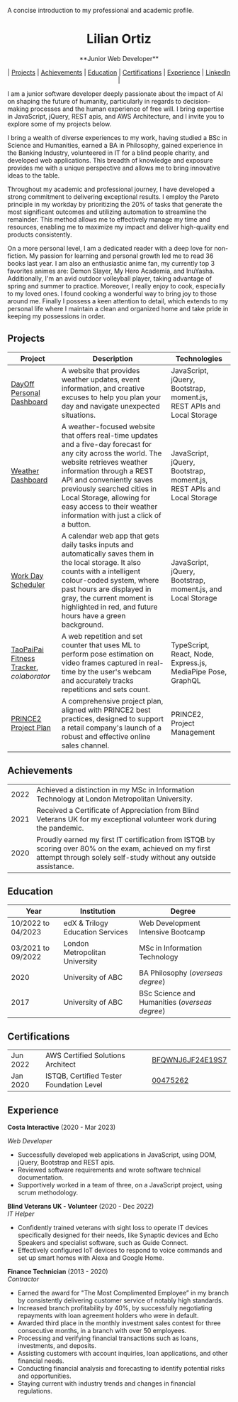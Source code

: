A concise introduction to my professional and academic profile.

<div align="center">
  <h1>Lilian Ortiz</h1>
  **Junior Web Developer**<br>
    
| [Projects](https://github.com/ortizlilian/Resume#projects) | [Achievements](https://github.com/ortizlilian/Resume#achievements) | [Education](https://github.com/ortizlilian/Resume#education) | [Certifications](https://github.com/ortizlilian/Resume#certifications) | [Experience](https://github.com/ortizlilian/Resume#experience) | [LinkedIn](https://www.linkedin.com/in/ortizlilian/) |
  <br>
</div>


I am a junior software developer deeply passionate about the impact of AI on shaping the future of humanity, particularly in regards to decision-making processes and the human experience of free will. I bring expertise in JavaScript, jQuery, REST apis, and AWS Architecture, and I invite you to explore some of my projects below.

I bring a wealth of diverse experiences to my work, having studied a BSc in Science and Humanities, earned a BA in Philosophy, gained experience in the Banking Industry, volunteered in IT for a blind people charity, and developed web applications. This breadth of knowledge and exposure provides me with a unique perspective and allows me to bring innovative ideas to the table.

Throughout my academic and professional journey, I have developed a strong commitment to delivering exceptional results. I employ the Pareto principle in my workday by prioritizing the 20% of tasks that generate the most significant outcomes and utilizing automation to streamline the remainder. This method allows me to effectively manage my time and resources, enabling me to maximize my impact and deliver high-quality end products consistently.

On a more personal level, I am a dedicated reader with a deep love for non-fiction. My passion for learning and personal growth led me to read 36 books last year. I am also an enthusiastic anime fan, my currently top 3 favorites animes are: Demon Slayer, My Hero Academia, and InuYasha. Additionally, I'm an avid outdoor volleyball player, taking advantage of spring and summer to practice. Moreover, I really enjoy to cook, especially to my loved ones. I found cooking a wonderful way to bring joy to those around me. Finally I possess a keen attention to detail, which extends to my personal life where I maintain a clean and organized home and take pride in keeping my possessions in order.

## Projects

|Project        |Description                                           |Technologies              |
|----------|------------------------------------------------------|----------------------------------------|
|[DayOff Personal Dashboard](https://github.com/ortizlilian/project1-bootcamp)| A website that provides weather updates, event information, and creative excuses to help you plan your day and navigate unexpected situations. | JavaScript, jQuery, Bootstrap, moment.js, REST APIs and Local Storage |
|[Weather Dashboard](https://github.com/ortizlilian/weather-dashboard)| A weather-focused website that offers real-time updates and a five-day forecast for any city across the world. The website retrieves weather information through a REST API and conveniently saves previously searched cities in Local Storage, allowing for easy access to their weather information with just a click of a button. | JavaScript, jQuery, Bootstrap, moment.js, REST APIs and Local Storage |
|[Work Day Scheduler](https://github.com/ortizlilian/work-day-scheduler)| A calendar web app that gets daily tasks inputs and automatically saves them in the local storage. It also counts with a intelligent colour-coded system, where past hours are displayed in gray, the current moment is highlighted in red, and future hours have a green background. | JavaScript, jQuery, Bootstrap, moment.js, and Local Storage |
|[TaoPaiPai Fitness Tracker](https://github.com/ortizlilian/taopaipai), *colaborator* | A web repetition and set counter that uses ML to perform pose estimation on video frames captured in real-time by the user's webcam and accurately tracks repetitions and sets count. | TypeScript, React, Node, Express.js, MediaPipe Pose, GraphQL |
|[PRINCE2 Project Plan](https://github.com/ortizlilian/prince2pp) | A comprehensive project plan, aligned with PRINCE2 best practices, designed to support a retail company's launch of a robust and effective online sales channel. | PRINCE2, Project Management |

## Achievements

|      |  |
|:----:| --------------------------------------------------------------------------------------------- |
| 2022 | Achieved a distinction in my MSc in Information Technology at London Metropolitan University. |
| 2021 | Received a Certificate of Appreciation from Blind Veterans UK for my exceptional volunteer work during the pandemic. |
| 2020 | Proudly earned my first IT certification from ISTQB by scoring over 80% on the exam, achieved on my first attempt through solely self-study without any outside assistance. |


## Education

| Year | Institution | Degree |
| ---- | --------- | --------- |
| 10/2022 to 04/2023 | edX & Trilogy Education Services | Web Development Intensive Bootcamp |
| 03/2021 to 09/2022 | London Metropolitan University | MSc in Information Technology |
| 2020 | University of ABC | BA Philosophy (*overseas degree*) |
| 2017 | University of ABC | BSc Science and Humanities (*overseas degree*) |

## Certifications

|        |         |         |
| ------ | ------- | ------- |
| Jun 2022 | AWS Certified Solutions Architect | [BFQWNJ6JF24E19S7](https://drive.google.com/file/d/1IGfbhBMkm8GLsDIBu2SgO7I3X9E56JEf/view) |
| Jan 2020 | ISTQB, Certified Tester Foundation Level | [00475262](https://drive.google.com/file/d/1jhB1m83Bsg8SE3tkZWLryL-fpNP0WJmw/view) |

## Experience

**Costa Interactive** (2020 - Mar 2023)

*Web Developer*
-	Successfully developed web applications in JavaScript, using DOM, jQuery, Bootstrap and REST apis.
-	Reviewed software requirements and wrote software technical documentation.
-	Supportively worked in a team of three, on a JavaScript project, using scrum methodology.

**Blind Veterans UK - Volunteer** (2020 - Dec 2022)   
*IT Helper*  
-	Confidently trained veterans with sight loss to operate IT devices specifically designed for their needs, like Synaptic devices and Echo Speakers and specialist software, such as Guide Connect.
-	Effectively configured IoT devices to respond to voice commands and set up smart homes with Alexa and Google Home.


**Finance Technician** (2013 - 2020)  
*Contractor*  
-	Earned the award for "The Most Complimented Employee” in my branch by consistently delivering customer service of notably high standards.
-	Increased branch profitability by 40%, by successfully negotiating repayments with loan agreement holders who were in default.
-	Awarded third place in the monthly investment sales contest for three consecutive months, in a branch with over 50 employees.
- Processing and verifying financial transactions such as loans, investments, and deposits.
- Assisting customers with account inquiries, loan applications, and other financial needs.
- Conducting financial analysis and forecasting to identify potential risks and opportunities.
- Staying current with industry trends and changes in financial regulations.